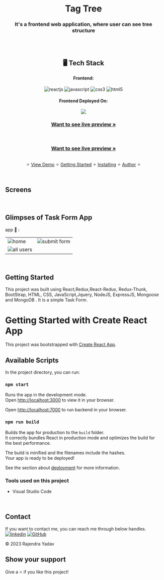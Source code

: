 <h1 align="center">Tag Tree</h1>

<h3 align="center">It's a frontend web application, where user can see tree structure</h3>

<br />

<br /> 
<h2 align="center">🖥️ Tech Stack</h2>

<h4 align="center">Frontend:</h4>

<p align="center">
  <img src="https://img.shields.io/badge/React-20232A?style=for-the-badge&logo=react&logoColor=61DAFB" alt="reactjs" />
 
  <img src="https://img.shields.io/badge/JavaScript-323330?style=for-the-badge&logo=javascript&logoColor=F7DF1E" alt="javascript" />
  <img src="https://img.shields.io/badge/CSS3-1572B6?style=for-the-badge&logo=css3&logoColor=white" alt="css3" />
  <img src="https://img.shields.io/badge/HTML5-E34F26?style=for-the-badge&logo=html5&logoColor=white" alt="html5" />
</p>

<h4 align="center">Frontend Deployed On:</h4>
<p align="center">
  <img src="https://img.shields.io/badge/Vercel-000000?style=for-the-badge&logo=vercel&logoColor=white" />
</p>

<h3 align="center"><a href="https://onito-assignment.vercel.app/"><strong>Want to see live preview »</strong></a></h3>

<br />

<h3 align="center"><a href="https://onito-assignment-production.up.railway.app/"><strong>Want to see live preview »</strong></a></h3>

<p align="center">
  <br />&#10023;
  <a href="https://onito-assignment.vercel.app/">View Demo</a> &#10023;
  <a href="#Getting-Started">Getting Started</a> &#10023; 
  <a href="#Install">Installing</a> &#10023;
  <a href="#Contact">Author</a> &#10023;
</p>

<br />

## Screens 
<br />

## Glimpses of Task Form App
app 🙈 :
<table>
  <tr>
    <td><img src="https://user-images.githubusercontent.com/100795038/236612031-d9871add-7696-4422-84a9-b259fe67b5d5.png"   alt="home" /></td>
    <td><img  src="https://user-images.githubusercontent.com/100795038/236612090-43df0b49-a76e-4971-8213-a41778a5b66e.png" alt="submit form" /></td>
  </tr>
  <tr>
    <td><img src="https://user-images.githubusercontent.com/100795038/236612135-a48cd59d-7bed-40b8-bf9c-a7b592bbf041.png"   alt="all users" /></td>
  </tr>
</table>

<br />

## Getting Started

This project was built using React,Redux,React-Redux, Redux-Thunk, BootStrap, HTML, CSS, JavaScript,Jquery, NodeJS, ExpressJS, Mongoose and MongoDB . It is a simple Task Form.

# Getting Started with Create React App

This project was bootstrapped with [Create React App](https://github.com/facebook/create-react-app).

## Available Scripts

In the project directory, you can run:

### `npm start`

Runs the app in the development mode.\
Open [http://localhost:3000](http://localhost:3000) to view it in your browser.

Open [http://localhost:7000](http://localhost:7000) to run backend in your browser.

### `npm run build`

Builds the app for production to the `build` folder.\
It correctly bundles React in production mode and optimizes the build for the best performance.

The build is minified and the filenames include the hashes.\
Your app is ready to be deployed!

See the section about [deployment](https://facebook.github.io/create-react-app/docs/deployment) for more information.

### Tools used on this project

- Visual Studio Code

<br />

## Contact

If you want to contact me, you can reach me through below handles. <br />
[![linkedin](https://img.shields.io/badge/Rajendra_Yadav-0077B5?style=for-the-badge&logo=linkedin&logoColor=white)](https://www.linkedin.com/in/r-yadav/)
[![GitHub](https://img.shields.io/badge/Rajendra_Yadav-20232A?style=for-the-badge&logo=Github&logoColor=white)](https://github.com/r-yaduvanshi)

© 2023 Rajendra Yadav

## Show your support

Give a ⭐️ if you like this project!
